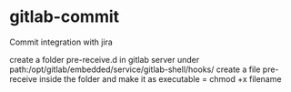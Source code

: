 # gitlab-commit
Commit integration with jira


create a folder pre-receive.d in gitlab server under
path:/opt/gitlab/embedded/service/gitlab-shell/hooks/ 
create a file pre-receive inside the folder and make it as executable = chmod +x filename
 
